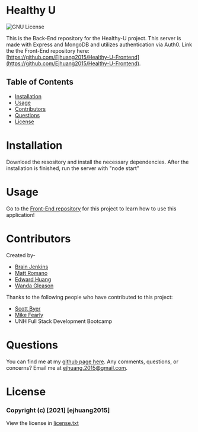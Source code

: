 # Healthy U
![GNU License](https://img.shields.io/badge/License-GNU-blue)

This is the Back-End repository for the Healthy-U project. This server is made with Express and MongoDB and utilizes authentication via Auth0.
Link the the Front-End repository here: [https://github.com/Ejhuang2015/Healthy-U-Frontend](https://github.com/Ejhuang2015/Healthy-U-Frontend). 

## Table of Contents
* [Installation](#installation)
* [Usage](#usage)
* [Contributors](#contributors)
* [Questions](#questions)
* [License](#license)
# Installation
Download the resository and install the necessary dependencies. After the installation is finished, run the server with "node start"
# Usage
Go to the [Front-End repository](https://github.com/Ejhuang2015/Healthy-U-Frontend) for this project to learn how to use this application!
# Contributors
Created by-
* [Brain Jenkins](https://github.com/bjenkins63)
* [Matt Romano](https://github.com/MRomano84)
* [Edward Huang](https://github.com/Ejhuang2015)
* [Wanda Gleason](https://github.com/wmgleason)

Thanks to the following people who have contributed to this project:
* [Scott Byer](https://github.com/switch120) 
* [Mike Fearly](https://michaelfearnley.com/)
* UNH Full Stack Development Bootcamp

# Questions
You can find me at my [github page here](https://github.com/ejhuang2015).
Any comments, questions, or concerns? Email me  at ejhuang.2015@gmail.com.

# License
### Copyright (c) [2021] [ejhuang2015]
View the license in [license.txt](./license.txt)